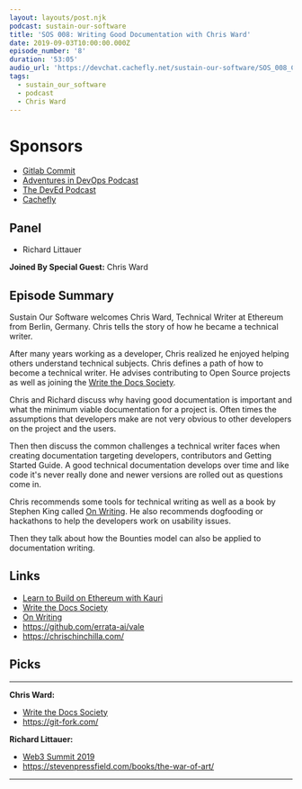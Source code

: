 ```yaml
---
layout: layouts/post.njk
podcast: sustain-our-software
title: 'SOS 008: Writing Good Documentation with Chris Ward'
date: 2019-09-03T10:00:00.000Z
episode_number: '8'
duration: '53:05'
audio_url: 'https://devchat.cachefly.net/sustain-our-software/SOS_008_Chris_Ward.mp3'
tags:
  - sustain_our_software
  - podcast
  - Chris Ward
---
```

# Sponsors

* [Gitlab Commit](https://about.gitlab.com/events/commit/?utm_medium=sponsorship&utm_source=devchattv&utm_campaign=gitlabcommit&utm_content=brooklyn)
* [Adventures in DevOps Podcast](https://devchat.tv/adventures-in-devops/)
* [The DevEd Podcast](https://devchat.tv/dev-ed/)
* [Cachefly](https://www.cachefly.com/)

## Panel

* Richard Littauer

**Joined By Special Guest:** Chris Ward 

## Episode Summary

Sustain Our Software welcomes Chris Ward, Technical Writer at Ethereum from Berlin, Germany. Chris tells the story of how he became a technical writer. 

After many years working as a developer, Chris realized he enjoyed helping others understand technical subjects. Chris defines a path of how to become a technical writer. He advises contributing to Open Source projects as well as joining the [Write the Docs Society](https://www.writethedocs.org/). 

Chris and Richard discuss why having good documentation is important and what the minimum viable documentation for a project is. Often times the assumptions that developers make are not very obvious to other developers on the project and the users. 

Then then discuss the common challenges a technical writer faces when creating documentation targeting developers, contributors and Getting Started Guide. A good technical documentation develops over time and like code it's never really done and newer versions are rolled out as questions come in. 

Chris recommends some tools for technical writing as well as a book by Stephen King called [On Writing](https://www.amazon.com/Writing-10th-Anniversary-Memoir-Craft/dp/1439156816). He also recommends dogfooding or hackathons to help the developers work on usability issues. 

Then they talk about how the Bounties model can also be applied to documentation writing. 





## Links

* [Learn to Build on Ethereum with Kauri](https://kauri.io/)
*  [Write the Docs Society](https://www.writethedocs.org/)
* [On Writing](https://www.amazon.com/Writing-10th-Anniversary-Memoir-Craft/dp/1439156816)
* <https://github.com/errata-ai/vale>
* <https://chrischinchilla.com/>

## Picks

****

**Chris Ward:**

* [Write the Docs Society](https://www.writethedocs.org/)
* <https://git-fork.com/>

**Richard Littauer:**

* [Web3 Summit 2019](https://web3summit.com)
* <https://stevenpressfield.com/books/the-war-of-art/>

- - -
